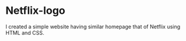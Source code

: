 # Netflix-logo
I created a simple website having similar homepage that of Netflix using HTML and CSS.
